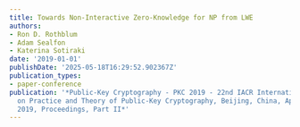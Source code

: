```yaml
---
title: Towards Non-Interactive Zero-Knowledge for NP from LWE
authors:
- Ron D. Rothblum
- Adam Sealfon
- Katerina Sotiraki
date: '2019-01-01'
publishDate: '2025-05-18T16:29:52.902367Z'
publication_types:
- paper-conference
publication: '*Public-Key Cryptography - PKC 2019 - 22nd IACR International Conference
  on Practice and Theory of Public-Key Cryptography, Beijing, China, April 14-17,
  2019, Proceedings, Part II*'
---
```


